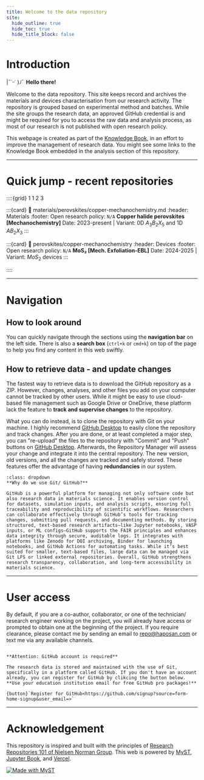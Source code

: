 ```yaml
---
title: Welcome to the data repository
site:
  hide_outline: true
  hide_toc: true
  hide_title_block: false
---
```


# Introduction

|˶˙ᵕ˙ )ﾉﾞ
**Hello there!**

Welcome to the data repository. This site keeps record and archives the materials and devices characterisation from our research activity. The repository is grouped based on experimental method and batches. While the site groups the research data, an approved GitHub credential is and might be required for you to access the raw data and analysis process, as most of our research is not published with open research policy.

This webpage is created as part of the [Knowledge Book](https://docs.haposan.com/), in an effort to improve the management of research data. You might see some links to the Knowledge Book embedded in the analysis section of this repository.

---

# Quick jump - recent repositories
::::{grid} 1 1 2 3


:::{card} 
:link: materials/perovskites/copper-mechanochemistry.md
:header: Materials
:footer: Open research policy: `N/A`
**Copper halide perovskites [Mechanochemistry]**
Date: 2023-present | Variant: 0D $A_3B_2X_5$ and 1D $AB_2X_3$
:::

:::{card} 
:link: perovskites/copper-mechanochemistry
:header: Devices
:footer: Open research policy: `N/A`
**MoS₂ [Mech. Exfoliation-EBL]**
Date: 2024-2025 | Variant: $MoS_2$ devices
:::


::::

---

# Navigation

## How to look around

You can quickly navigate through the sections using the **navigation bar** on the left side. There is also a **search box** (`ctrl+k` or `cmd+k`) on top of the page to help you find any content in this web swiftly.



## How to retrieve data - and update changes

The fastest way to retrieve data is to download the GitHub repository as a ZIP. However, changes, analyses, and other files you add on your computer cannot be tracked by other users. While it might be easy to use cloud-based file management such as Google Drive or OneDrive, these platform lack the feature to **track and supervise changes** to the repository.

What you can do instead, is to clone the repository with Git on your machine. I highly recommend [GitHub Desktop](https://desktop.github.com/download/) to easily clone the repository and track changes. After you are done, or at least completed a major step, you can "re-upload" the files to the repository with "Commit" and "Push" buttons on [GitHub Desktop](https://desktop.github.com/download/). Afterwards, the Repository Manager will assess your change and integrate it into the central repository. The new version, old versions, and all the changes are tracked and safely stored. These features offer the advantage of having **redundancies** in our system.

```{hint}
:class: dropdown
**Why do we use Git/ GitHub?**

GitHub is a powerful platform for managing not only software code but also research data in materials science. It enables version control for datasets, simulation inputs, and analysis scripts, ensuring full traceability and reproducibility of scientific workflows. Researchers can collaborate effectively through GitHub’s tools for tracking changes, submitting pull requests, and documenting methods. By storing structured, text-based research artifacts—like Jupyter notebooks, VASP inputs, or ML configs—GitHub supports the FAIR principles and enhances data integrity through secure, auditable logs. It integrates with platforms like Zenodo for DOI archiving, Binder for launching notebooks, and GitHub Actions for automating tasks. While it’s best suited for smaller, text-based files, large data can be managed via Git LFS or linked external repositories. Overall, GitHub strengthens research transparency, collaboration, and long-term accessibility in materials science.
```

---
# User access

By default, if you are a co-author, collaborator, or one of the technician/ research engineer working on the project, you will already have access or prompted to obtain one at the beginning of the project. If you require clearance, please contact me by sending an email to repo@haposan.com or text me via any available channels.


```{attention}

**Attention: GitHub account is required**

The research data is stored and maintained with the use of Git, specifically in a platform called GitHub. If you don't have an account already, you can register for GitHub by clikcing the button below. **Use your education institution email for free GitHub pro packages!**

{button}`Register for GitHub<https://github.com/signup?source=form-home-signup&user_email=>`
```



---
# Acknowledgement
This repository is inspired and built with the principles of [Research Repositories 101 of Nielsen Norman Group](https://www.nngroup.com/articles/research-repositories/). This web is powered by [MyST](https://mystmd.org/made-with-myst), [Jupyter Book](https://jupyterbook.org/en/stable/intro.html), and [Vercel](https://vercel.com/).

[![Made with MyST](https://img.shields.io/badge/made%20with-myst-orange)](https://myst.tools)